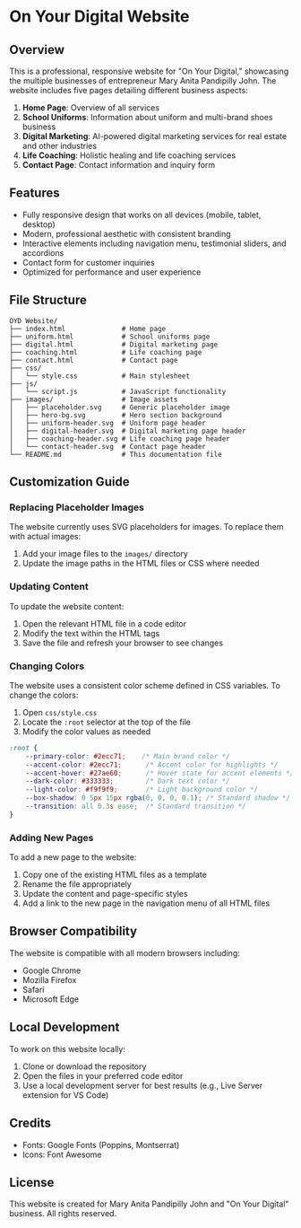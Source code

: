# On Your Digital Website

## Overview
This is a professional, responsive website for "On Your Digital," showcasing the multiple businesses of entrepreneur Mary Anita Pandipilly John. The website includes five pages detailing different business aspects:

1. **Home Page**: Overview of all services
2. **School Uniforms**: Information about uniform and multi-brand shoes business
3. **Digital Marketing**: AI-powered digital marketing services for real estate and other industries
4. **Life Coaching**: Holistic healing and life coaching services
5. **Contact Page**: Contact information and inquiry form

## Features
- Fully responsive design that works on all devices (mobile, tablet, desktop)
- Modern, professional aesthetic with consistent branding
- Interactive elements including navigation menu, testimonial sliders, and accordions
- Contact form for customer inquiries
- Optimized for performance and user experience

## File Structure
```
OYD Website/
├── index.html              # Home page
├── uniform.html            # School uniforms page
├── digital.html            # Digital marketing page
├── coaching.html           # Life coaching page
├── contact.html            # Contact page
├── css/
│   └── style.css           # Main stylesheet
├── js/
│   └── script.js           # JavaScript functionality
├── images/                 # Image assets
│   ├── placeholder.svg     # Generic placeholder image
│   ├── hero-bg.svg         # Hero section background
│   ├── uniform-header.svg  # Uniform page header
│   ├── digital-header.svg  # Digital marketing page header
│   ├── coaching-header.svg # Life coaching page header
│   └── contact-header.svg  # Contact page header
└── README.md               # This documentation file
```

## Customization Guide

### Replacing Placeholder Images
The website currently uses SVG placeholders for images. To replace them with actual images:

1. Add your image files to the `images/` directory
2. Update the image paths in the HTML files or CSS where needed

### Updating Content
To update the website content:

1. Open the relevant HTML file in a code editor
2. Modify the text within the HTML tags
3. Save the file and refresh your browser to see changes

### Changing Colors
The website uses a consistent color scheme defined in CSS variables. To change the colors:

1. Open `css/style.css`
2. Locate the `:root` selector at the top of the file
3. Modify the color values as needed

```css
:root {
    --primary-color: #2ecc71;    /* Main brand color */
    --accent-color: #2ecc71;      /* Accent color for highlights */
    --accent-hover: #27ae60;      /* Hover state for accent elements */
    --dark-color: #333333;        /* Dark text color */
    --light-color: #f9f9f9;       /* Light background color */
    --box-shadow: 0 5px 15px rgba(0, 0, 0, 0.1); /* Standard shadow */
    --transition: all 0.3s ease;  /* Standard transition */
}
```

### Adding New Pages
To add a new page to the website:

1. Copy one of the existing HTML files as a template
2. Rename the file appropriately
3. Update the content and page-specific styles
4. Add a link to the new page in the navigation menu of all HTML files

## Browser Compatibility
The website is compatible with all modern browsers including:
- Google Chrome
- Mozilla Firefox
- Safari
- Microsoft Edge

## Local Development
To work on this website locally:

1. Clone or download the repository
2. Open the files in your preferred code editor
3. Use a local development server for best results (e.g., Live Server extension for VS Code)

## Credits
- Fonts: Google Fonts (Poppins, Montserrat)
- Icons: Font Awesome

## License
This website is created for Mary Anita Pandipilly John and "On Your Digital" business. All rights reserved.